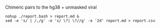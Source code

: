 


Chimeric pairs to the hg38 + unmasked viral




```
nohup ./report.bash > report.md &
sed -e 's/ | /,/g' -e 's/ \?| \?//g' -e '2d' report.md > report.csv
```


